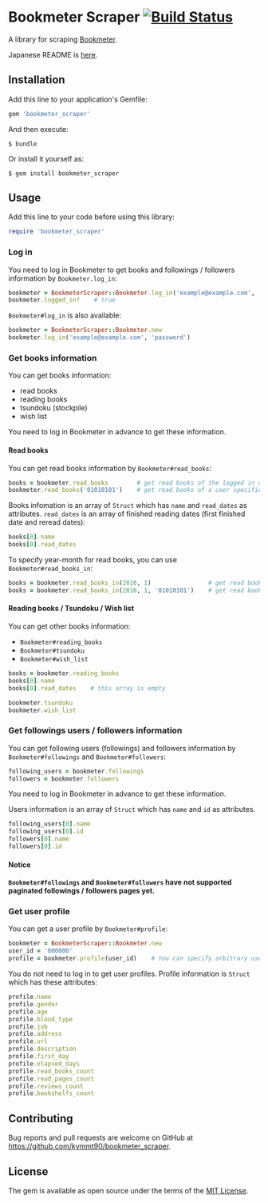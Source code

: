 # Bookmeter Scraper [![Build Status](https://travis-ci.org/kymmt90/bookmeter_scraper.svg?branch=master)](https://travis-ci.org/kymmt90/bookmeter_scraper)

A library for scraping [Bookmeter](http://bookmeter.com).

Japanese README is [here](https://github.com/kymmt90/bookmeter_scraper/blob/master/README.ja.md).


## Installation

Add this line to your application's Gemfile:

```ruby
gem 'bookmeter_scraper'
```

And then execute:

    $ bundle

Or install it yourself as:

    $ gem install bookmeter_scraper


## Usage

Add this line to your code before using this library:

```ruby
require 'bookmeter_scraper'
```

### Log in

You need to log in Bookmeter to get books and followings / followers information by `Bookmeter.log_in`:

```ruby
bookmeter = BookmeterScraper::Bookmeter.log_in('example@example.com', 'password')
bookmeter.logged_in?    # true
```

`Bookmeter#log_in` is also available:

```ruby
bookmeter = BookmeterScraper::Bookmeter.new
bookmeter.log_in('example@example.com', 'password')
```

### Get books information

You can get books information:

- read books
- reading books
- tsundoku (stockpile)
- wish list

You need to log in Bookmeter in advance to get these information.

#### Read books

You can get read books information by `Bookmeter#read_books`:

```ruby
books = bookmeter.read_books        # get read books of the logged in user
bookmeter.read_books('01010101')    # get read books of a user specified by ID
```

Books infomation is an array of `Struct` which has `name` and `read_dates` as attributes.
`read_dates` is an array of finished reading dates (first finished date and reread dates):

```ruby
books[0].name
books[0].read_dates
```

To specify year-month for read books, you can use `Bookmeter#read_books_in`:

```ruby
books = bookmeter.read_books_in(2016, 1)                # get read books of the logged in user in 2016-01
books = bookmeter.read_books_in(2016, 1, '01010101')    # get read books of a user in 2016-01
```

#### Reading books / Tsundoku / Wish list

You can get other books information:

- `Bookmeter#reading_books`
- `Bookmeter#tsundoku`
- `Bookmeter#wish_list`

```ruby
books = bookmeter.reading_books
books[0].name
books[0].read_dates    # this array is empty

bookmeter.tsundoku
bookmeter.wish_list
```

### Get followings users / followers information

You can get following users (followings) and followers information by `Bookmeter#followings` and `Bookmeter#followers`:

```ruby
following_users = bookmeter.followings
followers = bookmeter.followers
```

You need to log in Bookmeter in advance to get these information.

Users information is an array of `Struct` which has `name` and `id` as attributes.

```ruby
following_users[0].name
following_users[0].id
followers[0].name
followers[0].id
```

#### Notice

**`Bookmeter#followings` and `Bookmeter#followers` have not supported paginated followings / followers pages yet.**

### Get user profile

You can get a user profile by `Bookmeter#profile`:

```ruby
bookmeter = BookmeterScraper::Bookmeter.new
user_id = '000000'
profile = bookmeter.profile(user_id)    # You can specify arbitrary user ID
```

You do not need to log in to get user profiles.
Profile information is `Struct` which has these attributes:

```ruby
profile.name
profile.gender
profile.age
profile.blood_type
profile.job
profile.address
profile.url
profile.description
profile.first_day
profile.elapsed_days
profile.read_books_count
profile.read_pages_count
profile.reviews_count
profile.bookshelfs_count
```


## Contributing

Bug reports and pull requests are welcome on GitHub at https://github.com/kymmt90/bookmeter_scraper.


## License

The gem is available as open source under the terms of the [MIT License](http://opensource.org/licenses/MIT).
